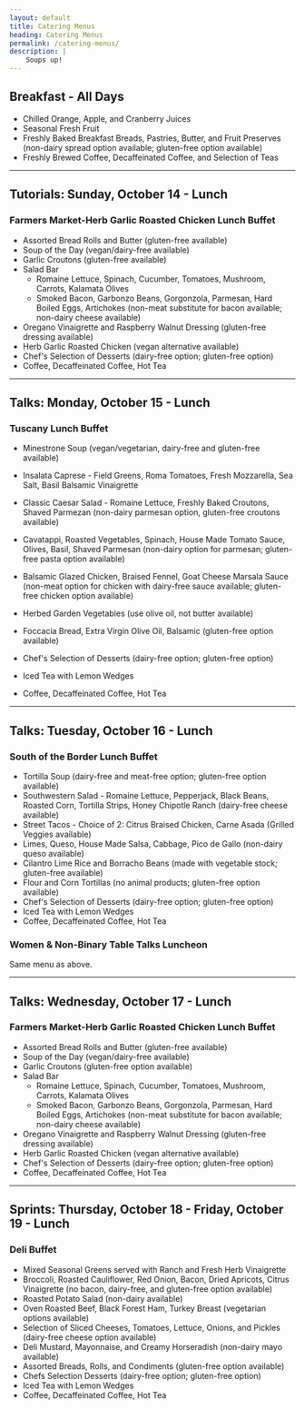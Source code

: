 ```yaml
---
layout: default
title: Catering Menus
heading: Catering Menus
permalink: /catering-menus/
description: |
    Soups up!
---
```


## Breakfast - All Days

- Chilled Orange, Apple, and Cranberry Juices
- Seasonal Fresh Fruit
- Freshly Baked Breakfast Breads, Pastries, Butter, and Fruit Preserves
  (non-dairy spread option available; gluten-free option available)
- Freshly Brewed Coffee, Decaffeinated Coffee, and Selection of Teas

----

## Tutorials: Sunday, October 14 - Lunch

### Farmers Market-Herb Garlic Roasted Chicken Lunch Buffet

- Assorted Bread Rolls and Butter
  (gluten-free available)
- Soup of the Day
  (vegan/dairy-free available)
- Garlic Croutons
  (gluten-free available)
- Salad Bar
    - Romaine Lettuce, Spinach, Cucumber, Tomatoes, Mushroom, Carrots, Kalamata Olives
  - Smoked Bacon, Garbonzo Beans, Gorgonzola, Parmesan, Hard Boiled Eggs, Artichokes
  (non-meat substitute for bacon available; non-dairy cheese available)
- Oregano Vinaigrette and Raspberry Walnut Dressing
  (gluten-free dressing available)
- Herb Garlic Roasted Chicken
  (vegan alternative available)
- Chef's Selection of Desserts
  (dairy-free option; gluten-free option)
- Coffee, Decaffeinated Coffee, Hot Tea

----

## Talks: Monday, October 15 - Lunch

### Tuscany Lunch Buffet

- Minestrone Soup
  (vegan/vegetarian, dairy-free and gluten-free available)
- Insalata Caprese - Field Greens, Roma Tomatoes, Fresh Mozzarella, Sea Salt, Basil Balsamic Vinaigrette
- Classic Caesar Salad - Romaine Lettuce, Freshly Baked Croutons, Shaved Parmezan (non-dairy parmesan option, gluten-free croutons available)
- Cavatappi, Roasted Vegetables, Spinach, House Made Tomato Sauce, Olives, Basil, Shaved Parmesan
  (non-dairy option for parmesan; gluten-free pasta option available)

- Balsamic Glazed Chicken, Braised Fennel, Goat Cheese Marsala Sauce
  (non-meat option for chicken with dairy-free sauce available; gluten-free chicken option available)
- Herbed Garden Vegetables
  (use olive oil, not butter available)

- Foccacia Bread, Extra Virgin Olive Oil, Balsamic
  (gluten-free option available)

- Chef's Selection of Desserts
  (dairy-free option; gluten-free option)
- Iced Tea with Lemon Wedges
- Coffee, Decaffeinated Coffee, Hot Tea

----

## Talks: Tuesday, October 16 - Lunch

### South of the Border Lunch Buffet

- Tortilla Soup
  (dairy-free and meat-free option; gluten-free option available)
- Southwestern Salad - Romaine Lettuce, Pepperjack, Black Beans, Roasted Corn, Tortilla Strips, Honey Chipotle Ranch (dairy-free cheese available)
- Street Tacos - Choice of 2: Citrus Braised Chicken, Carne Asada
  (Grilled Veggies available)
- Limes, Queso, House Made Salsa, Cabbage, Pico de Gallo
  (non-dairy queso available)
- Cilantro Lime Rice and Borracho Beans
  (made with vegetable stock; gluten-free available)
- Flour and Corn Tortillas
  (no animal products; gluten-free option available)
- Chef's Selection of Desserts
  (dairy-free option; gluten-free option)
- Iced Tea with Lemon Wedges
- Coffee, Decaffeinated Coffee, Hot Tea

### Women & Non-Binary Table Talks Luncheon

Same menu as above.

----

## Talks: Wednesday, October 17 - Lunch

### Farmers Market-Herb Garlic Roasted Chicken Lunch Buffet

- Assorted Bread Rolls and Butter
  (gluten-free available)
- Soup of the Day
  (vegan/dairy-free available)
- Garlic Croutons
  (gluten-free option available)
- Salad Bar
  - Romaine Lettuce, Spinach, Cucumber, Tomatoes, Mushroom, Carrots, Kalamata Olives
  - Smoked Bacon, Garbonzo Beans, Gorgonzola, Parmesan, Hard Boiled Eggs, Artichokes
    (non-meat substitute for bacon available; non-dairy cheese available)
- Oregano Vinaigrette and Raspberry Walnut Dressing
  (gluten-free dressing available)
- Herb Garlic Roasted Chicken
  (vegan alternative available)
- Chef's Selection of Desserts
  (dairy-free option; gluten-free option)
- Coffee, Decaffeinated Coffee, Hot Tea

----

## Sprints: Thursday, October 18 - Friday, October 19 - Lunch

### Deli Buffet

- Mixed Seasonal Greens served with Ranch and Fresh Herb Vinaigrette
- Broccoli, Roasted Cauliflower, Red Onion, Bacon, Dried Apricots, Citrus Vinaigrette
  (no bacon, dairy-free, and gluten-free option available)
- Roasted Potato Salad
  (non-dairy available)
- Oven Roasted Beef, Black Forest Ham, Turkey Breast
  (vegetarian options available)
- Selection of Sliced Cheeses, Tomatoes, Lettuce, Onions, and Pickles
  (dairy-free cheese option available)
- Deli Mustard, Mayonnaise, and Creamy Horseradish
  (non-dairy mayo available)
- Assorted Breads, Rolls, and Condiments
  (gluten-free option available)
- Chefs Selection Desserts
  (dairy-free option; gluten-free option)
- Iced Tea with Lemon Wedges
- Coffee, Decaffeinated Coffee, Hot Tea

